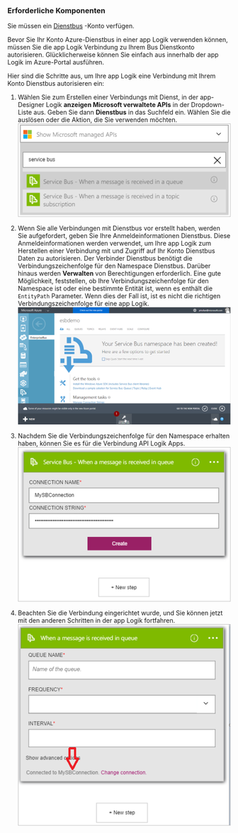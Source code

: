 ### <a name="prerequisites"></a>Erforderliche Komponenten

Sie müssen ein [Dienstbus](https://azure.microsoft.com/services/service-bus/) -Konto verfügen.  

Bevor Sie Ihr Konto Azure-Dienstbus in einer app Logik verwenden können, müssen Sie die app Logik Verbindung zu Ihrem Bus Dienstkonto autorisieren. Glücklicherweise können Sie einfach aus innerhalb der app Logik im Azure-Portal ausführen.  

Hier sind die Schritte aus, um Ihre app Logik eine Verbindung mit Ihrem Konto Dienstbus autorisieren ein:  

1. Wählen Sie zum Erstellen einer Verbindungs mit Dienst, in der app-Designer Logik **anzeigen Microsoft verwaltete APIs** in der Dropdown-Liste aus. Geben Sie dann **Dienstbus** in das Suchfeld ein. Wählen Sie die auslösen oder die Aktion, die Sie verwenden möchten.  
    ![Dienstbus Verbindung Abbildung 1](./media/connectors-create-api-servicebus/servicebus-1.png)  

2. Wenn Sie alle Verbindungen mit Dienstbus vor erstellt haben, werden Sie aufgefordert, geben Sie Ihre Anmeldeinformationen Dienstbus. Diese Anmeldeinformationen werden verwendet, um Ihre app Logik zum Herstellen einer Verbindung mit und Zugriff auf Ihr Konto Dienstbus Daten zu autorisieren. Der Verbinder Dienstbus benötigt die Verbindungszeichenfolge für den Namespace Dienstbus. Darüber hinaus werden **Verwalten** von Berechtigungen erforderlich. Eine gute Möglichkeit, feststellen, ob Ihre Verbindungszeichenfolge für den Namespace ist oder eine bestimmte Entität ist, wenn es enthält die `EntityPath` Parameter. Wenn dies der Fall ist, ist es nicht die richtigen Verbindungszeichenfolge für eine app Logik.  
    ![Verbindungszeichenfolge Dienstbus](./media/connectors-create-api-servicebus/connectionstring.png)

1. Nachdem Sie die Verbindungszeichenfolge für den Namespace erhalten haben, können Sie es für die Verbindung API Logik Apps.  
    ![Dienstbus Verbindung Bild 2](./media/connectors-create-api-servicebus/servicebus-2.png)  

3. Beachten Sie die Verbindung eingerichtet wurde, und Sie können jetzt mit den anderen Schritten in der app Logik fortfahren.  
    ![Dienstbus Verbindung Bild 3](./media/connectors-create-api-servicebus/servicebus-3.png)   
